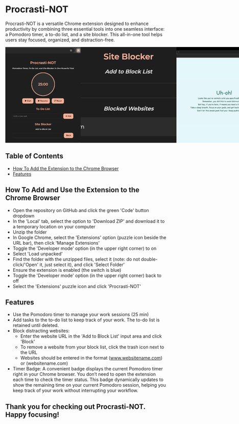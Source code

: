 # Procrasti-NOT
 Procrasti-NOT is a versatile Chrome extension designed to enhance productivity by combining three essential tools into one seamless interface: a Pomodoro timer, a to-do list, and a site blocker. This all-in-one tool helps users stay focused, organized, and distraction-free.

<div style="display: flex; justify-content: space-around;">
    <img src="images/popup.png" alt="Popup Image" style="width: 300px; height: 300px; object-fit: cover;"/>
    <img src="images/blocked websites.png" alt="Blocked Websites Image" style="width: 300px; height: 300px; object-fit: cover;"/>
    <img src="images/preview.png" alt="Preview Image" style="width: 300px; height: 300px; object-fit: cover;"/>
</div>


 ## Table of Contents
- [How To Add the Extension to the Chrome Browser](#how-to-add)
- [Features](#features)

## How To Add and Use the Extension to the Chrome Browser<a name="how-to-add"></a>
- Open the repository on GitHub and click the green 'Code' button dropdown
- In the 'Local' tab, select the option to 'Download ZIP' and download it to a temporary location on your computer
- Unzip the folder
- In Google Chrome, select the 'Extensions' option (puzzle icon beside the URL bar), then click 'Manage Extensions'
- Toggle the 'Developer mode' option (in the upper right corner) to on
- Select 'Load unpacked'
- Find the folder with the unzipped files, select it (note: do not double-click/'Open' it, just select it), and click 'Select Folder'
- Ensure the extension is enabled (the switch is blue)
- Toggle the 'Developer mode' option (in the upper right corner) back to off
- Select the 'Extensions' puzzle icon and click 'Procrasti-NOT'

## Features<a name="features"></a>
- Use the Pomodoro timer to manage your work sessions (25 min)
- Add tasks to the to-do list to keep track of your work. The to-do list is retained until deleted.
- Block distracting websites:
  - Enter the website URL in the 'Add to Block List' input area and click 'Block'
  - To remove a website from your block list, click the trash icon next to the URL
  - Websites should be entered in the format (www.websitename.com) or (websitename.com)
- Timer Badge: A convenient badge displays the current Pomodoro timer right in your Chrome browser. You don’t need to open the extension each time to check the timer status. This badge dynamically updates to show the remaining time on your current Pomodoro session, helping you keep track of your work without interrupting your workflow. 

## Thank you for checking out Procrasti-NOT. Happy focusing!


